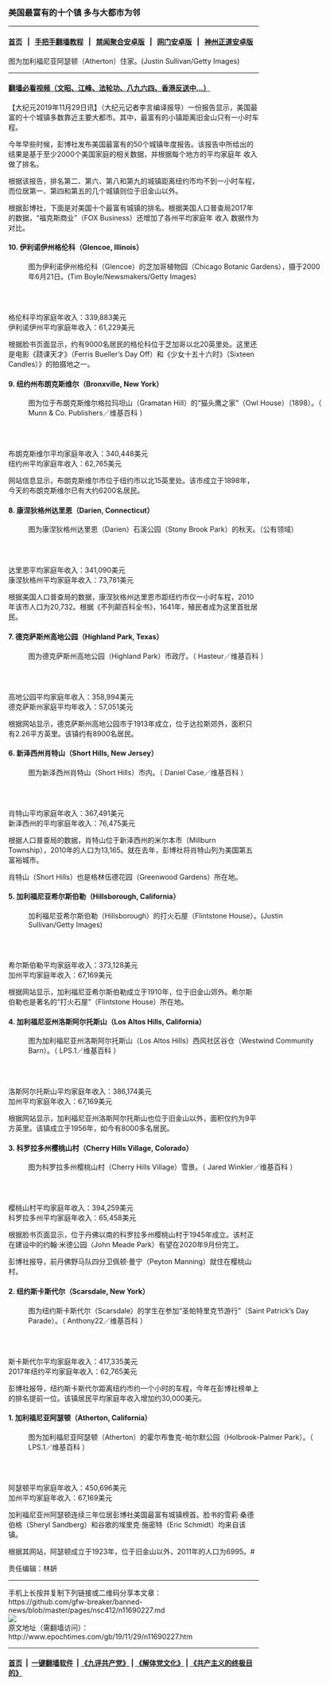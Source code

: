 ### 美国最富有的十个镇 多与大都市为邻
------------------------

#### [首页](https://github.com/gfw-breaker/banned-news/blob/master/README.md) &nbsp;&nbsp;|&nbsp;&nbsp; [手把手翻墙教程](https://github.com/gfw-breaker/guides/wiki) &nbsp;&nbsp;|&nbsp;&nbsp; [禁闻聚合安卓版](https://github.com/gfw-breaker/bn-android) &nbsp;&nbsp;|&nbsp;&nbsp; [网门安卓版](https://github.com/oGate2/oGate) &nbsp;&nbsp;|&nbsp;&nbsp; [神州正道安卓版](https://github.com/SzzdOgate/update) 



<div><img alt="" class="aligncenter wp-post-image" src="http://i.epochtimes.com/assets/uploads/2019/11/GettyImages-53228936-600x400.jpg"/>
<div class="red16 caption">
 图为加利福尼亚阿瑟顿（Atherton）住家。(Justin Sullivan/Getty Images)
</div>
</div><hr/>

#### [翻墙必看视频（文昭、江峰、法轮功、八九六四、香港反送中...）](https://github.com/gfw-breaker/banned-news/blob/master/pages/links.md)

<div><p>
 【大纪元2019年11月29日讯】（大纪元记者李言编译报导）一份报告显示，美国最富的十个城镇多数靠近主要大都市。其中，最富有的小镇距离旧金山只有一小时车程。
</p>
<p>
 今年早些时候，彭博社发布美国最富有的50个城镇年度报告。该报告中所给出的结果是基于至少2000个美国家庭的相关数据，并根据每个地方的平均家庭年
 <ok href="http://www.epochtimes.com/gb/tag/%E6%94%B6%E5%85%A5.html">
  收入
 </ok>
 做了排名。
</p>
<p>
 根据该报告，排名第二、第六、第八和第九的城镇距离纽约市均不到一小时车程，而位居第一、第四和第五的几个城镇则位于旧金山以外。
</p>
<p>
 根据彭博社，下面是对美国十个最富有城镇的排名。根据美国人口普查局2017年的数据，“福克斯商业”（FOX Business）还增加了各州平均家庭年
 <ok href="http://www.epochtimes.com/gb/tag/%E6%94%B6%E5%85%A5.html">
  收入
 </ok>
 数据作为对比。
</p>
<h4>
 10. 伊利诺伊州格伦科（Glencoe, Illinois）
</h4>
<figure class="wp-caption aligncenter" id="attachment_11690348" style="width: 600px">
 <ok href="http://i.epochtimes.com/assets/uploads/2019/11/GettyImages-1304227.jpg">
  <img alt="" class="wp-image-11690348 size-large" src="http://i.epochtimes.com/assets/uploads/2019/11/GettyImages-1304227-600x314.jpg"/>
 </ok>
 <br/><figcaption class="wp-caption-text">
  图为伊利诺伊州格伦科（Glencoe）的芝加哥植物园（Chicago Botanic Gardens），摄于2000年6月21日。(Tim Boyle/Newsmakers/Getty Images)
 </figcaption><br/>
</figure><br/>
<p>
 格伦科平均家庭年收入：339,883美元
 <br/>
 伊利诺伊州平均家庭年收入：61,229美元
</p>
<p>
 根据脸书页面显示，约有9000名居民的格伦科位于芝加哥以北20英里处。这里还是电影《跷课天才》（Ferris Bueller’s Day Off）和《少女十五十六时》（Sixteen Candles）》的拍摄地之一。
</p>
<h4>
 9. 纽约州布朗克斯维尔（Bronxville, New York）
</h4>
<figure class="wp-caption aligncenter" id="attachment_11690344" style="width: 600px">
 <ok href="http://i.epochtimes.com/assets/uploads/2019/11/Owl_House_Bronxville_NY_1898.jpg">
  <img alt="" class="wp-image-11690344 size-large" src="http://i.epochtimes.com/assets/uploads/2019/11/Owl_House_Bronxville_NY_1898-600x482.jpg"/>
 </ok>
 <br/><figcaption class="wp-caption-text">
  图为位于布朗克斯维尔格拉玛坦山（Gramatan Hill）的“猫头鹰之家”（Owl House）（1898）。（
  <ok href="https://commons.wikimedia.org/wiki/File:Owl_House_Bronxville_NY_1898.jpg">
   Munn &amp; Co. Publishers／维基百科
  </ok>
  ）
 </figcaption><br/>
</figure><br/>
<p>
 布朗克斯维尔平均家庭年收入：340,448美元
 <br/>
 纽约州平均家庭年收入：62,765美元
</p>
<p>
 网站信息显示，布朗克斯维尔市位于纽约市以北15英里处。该市成立于1898年，今天的布朗克斯维尔已有大约6200名居民。
</p>
<h4>
 8. 康涅狄格州达里恩（Darien, Connecticut）
</h4>
<figure class="wp-caption aligncenter" id="attachment_11690366" style="width: 600px">
 <ok href="http://i.epochtimes.com/assets/uploads/2019/11/DarienCTStonyBrookParkLookingWest11172007.jpg">
  <img alt="" class="wp-image-11690366 size-large" src="http://i.epochtimes.com/assets/uploads/2019/11/DarienCTStonyBrookParkLookingWest11172007-600x450.jpg"/>
 </ok>
 <br/><figcaption class="wp-caption-text">
  图为康涅狄格州达里恩（Darien）石溪公园（Stony Brook Park）的秋天。（公有领域）
 </figcaption><br/>
</figure><br/>
<p>
 达里恩平均家庭年收入：341,090美元
 <br/>
 康涅狄格州平均家庭年收入：73,781美元
</p>
<p>
 根据美国人口普查局的数据，康涅狄格州达里恩市距纽约市仅一小时车程，2010年该市人口为20,732。根据《不列颠百科全书》，1641年，殖民者成为这里首批居民。
</p>
<h4>
 7. 德克萨斯州高地公园（Highland Park, Texas）
</h4>
<figure class="wp-caption aligncenter" id="attachment_11690372" style="width: 600px">
 <ok href="http://i.epochtimes.com/assets/uploads/2019/11/1024px-Highland_Park_Municipal_Building.jpeg">
  <img alt="" class="wp-image-11690372 size-large" src="http://i.epochtimes.com/assets/uploads/2019/11/1024px-Highland_Park_Municipal_Building-600x400.jpeg"/>
 </ok>
 <br/><figcaption class="wp-caption-text">
  图为德克萨斯州高地公园（Highland Park）市政厅。（
  <ok href="https://commons.wikimedia.org/wiki/File:Highland_Park_Municipal_Building.JPG">
   Hasteur／维基百科
  </ok>
  ）
 </figcaption><br/>
</figure><br/>
<p>
 高地公园平均家庭年收入：358,994美元
 <br/>
 德克萨斯州家庭平均年收入：57,051美元
</p>
<p>
 根据网站显示，德克萨斯州高地公园市于1913年成立，位于达拉斯郊外，面积只有2.26平方英里。该镇约有8900名居民。
</p>
<h4>
 6. 新泽西州肖特山（Short Hills, New Jersey）
</h4>
<figure class="wp-caption aligncenter" id="attachment_11690386" style="width: 600px">
 <ok href="http://i.epochtimes.com/assets/uploads/2019/11/1024px-Downtown_Short_Hills_NJ.jpg">
  <img alt="" class="wp-image-11690386 size-large" src="http://i.epochtimes.com/assets/uploads/2019/11/1024px-Downtown_Short_Hills_NJ-600x478.jpg"/>
 </ok>
 <br/><figcaption class="wp-caption-text">
  图为新泽西州肖特山（Short Hills）市内。（
  <ok href="https://commons.wikimedia.org/wiki/File:Downtown_Short_Hills,_NJ.jpg">
   Daniel Case／维基百科
  </ok>
  ）
 </figcaption><br/>
</figure><br/>
<p>
 肖特山平均家庭年收入：367,491美元
 <br/>
 新泽西州的平均家庭年收入：76,475美元
</p>
<p>
 根据人口普查局的数据，肖特山位于新泽西州的米尔本市（Millburn Township），2010年的人口为13,165。就在去年，彭博社将肖特山列为美国第五富裕城市。
</p>
<p>
 肖特山（Short Hills）也是格林伍德花园（Greenwood Gardens）所在地。
</p>
<h4>
 5. 加利福尼亚希尔斯伯勒（Hillsborough, California）
</h4>
<figure class="wp-caption aligncenter" id="attachment_11690395" style="width: 600px">
 <ok href="http://i.epochtimes.com/assets/uploads/2019/11/GettyImages-1142036870.jpg">
  <img alt="" class="wp-image-11690395 size-large" src="http://i.epochtimes.com/assets/uploads/2019/11/GettyImages-1142036870-600x400.jpg"/>
 </ok>
 <br/><figcaption class="wp-caption-text">
  加利福尼亚希尔斯伯勒（Hillsborough）的打火石屋（Flintstone House）。(Justin Sullivan/Getty Images)
 </figcaption><br/>
</figure><br/>
<p>
 希尔斯伯勒平均家庭年收入：373,128美元
 <br/>
 加州平均家庭年收入：67,169美元
</p>
<p>
 根据网站显示，加利福尼亚希尔斯伯勒成立于1910年，位于旧金山郊外。希尔斯伯勒也是著名的“打火石屋”（Flintstone House）所在地。
</p>
<h4>
 4. 加利福尼亚州洛斯阿尔托斯山（Los Altos Hills, California）
</h4>
<figure class="wp-caption aligncenter" id="attachment_11690400" style="width: 600px">
 <ok href="http://i.epochtimes.com/assets/uploads/2019/11/Westwind_Community_Barn_Los_Altos_Hills.jpg">
  <img alt="" class="wp-image-11690400 size-large" src="http://i.epochtimes.com/assets/uploads/2019/11/Westwind_Community_Barn_Los_Altos_Hills-600x400.jpg"/>
 </ok>
 <br/><figcaption class="wp-caption-text">
  图为加利福尼亚州洛斯阿尔托斯山（Los Altos Hills）西风社区谷仓（Westwind Community Barn）。（
  <ok href="https://commons.wikimedia.org/wiki/File:Westwind_Community_Barn_Los_Altos_Hills.jpg">
   LPS.1／维基百科
  </ok>
  ）
 </figcaption><br/>
</figure><br/>
<p>
 洛斯阿尔托斯山平均家庭年收入：386,174美元
 <br/>
 加州平均家庭年收入：67,169美元
</p>
<p>
 根据网站显示，加利福尼亚州洛斯阿尔托斯山也位于旧金山以外，面积仅约为9平方英里。该镇成立于1956年，如今有8000多名居民。
</p>
<h4>
 3. 科罗拉多州樱桃山村（Cherry Hills Village, Colorado）
</h4>
<figure class="wp-caption aligncenter" id="attachment_11690402" style="width: 600px">
 <ok href="http://i.epochtimes.com/assets/uploads/2019/11/1024px-Cherry_Hills_Village_CO.jpg">
  <img alt="" class="wp-image-11690402 size-large" src="http://i.epochtimes.com/assets/uploads/2019/11/1024px-Cherry_Hills_Village_CO-600x400.jpg"/>
 </ok>
 <br/><figcaption class="wp-caption-text">
  图为科罗拉多州樱桃山村（Cherry Hills Village）雪景。（
  <ok href="https://commons.wikimedia.org/wiki/File:Cherry_Hills_Village,_CO.jpg">
   Jared Winkler／维基百科
  </ok>
  ）
 </figcaption><br/>
</figure><br/>
<p>
 樱桃山村平均家庭年收入：394,259美元
 <br/>
 科罗拉多州平均家庭年收入：65,458美元
</p>
<p>
 根据脸书页面显示，位于丹佛以南的科罗拉多州樱桃山村于1945年成立。该村正在建设中的约翰·米德公园（John Meade Park）有望在2020年9月份完工。
</p>
<p>
 彭博社报导，前丹佛野马队四分卫佩顿·曼宁（Peyton Manning）就住在樱桃山村。
</p>
<h4>
 2. 纽约斯卡斯代尔（Scarsdale, New York）
</h4>
<figure class="wp-caption aligncenter" id="attachment_11690411" style="width: 600px">
 <ok href="http://i.epochtimes.com/assets/uploads/2019/11/1024px-Our_Lady_of_Fatima_Banner.jpeg">
  <img alt="" class="wp-image-11690411 size-large" src="http://i.epochtimes.com/assets/uploads/2019/11/1024px-Our_Lady_of_Fatima_Banner-600x449.jpeg"/>
 </ok>
 <br/><figcaption class="wp-caption-text">
  图为纽约斯卡斯代尔（Scarsdale）的学生在参加“圣帕特里克节游行”（Saint Patrick’s Day Parade）。（
  <ok href="https://commons.wikimedia.org/wiki/File:Our_Lady_of_Fatima_Banner.JPG">
   Anthony22／维基百科
  </ok>
  ）
 </figcaption><br/>
</figure><br/>
<p>
 斯卡斯代尔平均家庭年收入：417,335美元
 <br/>
 2017年纽约平均家庭年收入：62,765美元
</p>
<p>
 彭博社报导，纽约斯卡斯代尔距离纽约市约一个小时的车程，今年在彭博社榜单上的排名提前一位。该镇居民平均家庭年收入增加约30,000美元。
</p>
<h4>
 1. 加利福尼亚阿瑟顿（Atherton, California）
</h4>
<figure class="wp-caption aligncenter" id="attachment_11690426" style="width: 600px">
 <ok href="http://i.epochtimes.com/assets/uploads/2019/11/1024px-Holbrook-Palmer_Park_Atherton_California.jpg">
  <img alt="" class="wp-image-11690426 size-large" src="http://i.epochtimes.com/assets/uploads/2019/11/1024px-Holbrook-Palmer_Park_Atherton_California-600x400.jpg"/>
 </ok>
 <br/><figcaption class="wp-caption-text">
  图为加利福尼亚阿瑟顿（Atherton）的霍尔布鲁克-帕尔默公园（Holbrook-Palmer Park）。（
  <ok href="https://commons.wikimedia.org/wiki/File:Holbrook-Palmer_Park_Atherton_California.jpg">
   LPS.1／维基百科
  </ok>
  ）
 </figcaption><br/>
</figure><br/>
<p>
 阿瑟顿平均家庭年收入：450,696美元
 <br/>
 加州平均家庭年收入：67,169美元
</p>
<p>
 加利福尼亚州阿瑟顿连续三年位居彭博社美国最富有城镇榜首。脸书的雪莉·桑德伯格（Sheryl Sandberg）和谷歌的埃里克·施密特（Eric Schmidt）均来自该镇。
</p>
<p>
 根据其网站，阿瑟顿成立于1923年，位于旧金山以外，2011年的人口为6995。#
</p>
<p>
 责任编辑：林妍
</p>
</div>
<hr/>
手机上长按并复制下列链接或二维码分享本文章：<br/>
https://github.com/gfw-breaker/banned-news/blob/master/pages/nsc412/n11690227.md <br/>
<a href='https://github.com/gfw-breaker/banned-news/blob/master/pages/nsc412/n11690227.md'><img src='https://github.com/gfw-breaker/banned-news/blob/master/pages/nsc412/n11690227.md.png'/></a> <br/>
原文地址（需翻墙访问）：http://www.epochtimes.com/gb/19/11/29/n11690227.htm


------------------------
#### [首页](https://github.com/gfw-breaker/banned-news/blob/master/README.md) &nbsp;|&nbsp; [一键翻墙软件](https://github.com/gfw-breaker/nogfw/blob/master/README.md) &nbsp;| [《九评共产党》](https://github.com/gfw-breaker/9ping.md/blob/master/README.md#九评之一评共产党是什么) | [《解体党文化》](https://github.com/gfw-breaker/jtdwh.md/blob/master/README.md) | [《共产主义的终极目的》](https://github.com/gfw-breaker/gczydzjmd.md/blob/master/README.md)


<img src='http://gfw-breaker.win/banned-news/pages/nsc412/n11690227.md' width='0px' height='0px'/>